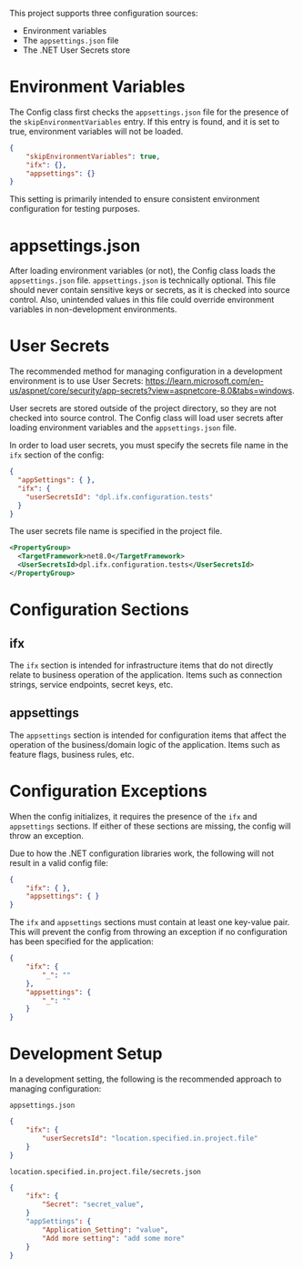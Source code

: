This project supports three configuration sources:
 - Environment variables
 - The `appsettings.json` file
 - The .NET User Secrets store

# Environment Variables
The Config class first checks the `appsettings.json` file for the presence of the `skipEnvironmentVariables` entry. If this entry is found, and it is set to true, environment variables will not be loaded.
```json
{
    "skipEnvironmentVariables": true,
    "ifx": {},
    "appsettings": {}
}
```
This setting is primarily intended to ensure consistent environment configuration for testing purposes.

# appsettings.json
After loading environment variables (or not), the Config class loads the `appsettings.json` file.  `appsettings.json` is technically optional.  This file should never contain sensitive keys or secrets, as it is checked into source control.  Also, unintended values in this file could override environment variables in non-development environments.

# User Secrets
The recommended method for managing configuration in a development environment is to use User Secrets:  https://learn.microsoft.com/en-us/aspnet/core/security/app-secrets?view=aspnetcore-8.0&tabs=windows.

User secrets are stored outside of the project directory, so they are not checked into source control.  The Config class will load user secrets after loading environment variables and the `appsettings.json` file.  

In order to load user secrets, you must specify the secrets file name in the `ifx` section of the config:
```json
{
  "appSettings": { },
  "ifx": { 
    "userSecretsId": "dpl.ifx.configuration.tests" 
  }
}
```
The user secrets file name is specified in the project file.
```xml
<PropertyGroup>
  <TargetFramework>net8.0</TargetFramework>
  <UserSecretsId>dpl.ifx.configuration.tests</UserSecretsId>
</PropertyGroup>
```

# Configuration Sections

## ifx
The `ifx` section is intended for infrastructure items that do not directly relate to business operation of the application.  Items such as connection strings, service endpoints, secret keys, etc.

## appsettings
The `appsettings` section is intended for configuration items that affect the operation of the business/domain logic of the application.  Items such as feature flags, business rules, etc.

# Configuration Exceptions
When the config initializes, it requires the presence of the `ifx` and `appsettings` sections.  If either of these sections are missing, the config will throw an exception.

Due to how the .NET configuration libraries work, the following will not result in a valid config file:
```json
{
    "ifx": { },
    "appsettings": { }
}
```
The `ifx` and `appsettings` sections must contain at least one key-value pair.  This will prevent the config from throwing an exception if no configuration has been specified for the application:
```json
{
    "ifx": { 
        "_": "" 
    },
    "appsettings": { 
        "_": "" 
    }
}
```

# Development Setup
In a development setting, the following is the recommended approach to managing configuration:

`appsettings.json`
```json
{
    "ifx": {
        "userSecretsId": "location.specified.in.project.file"
    }
}
```
`location.specified.in.project.file/secrets.json`
```json
{
    "ifx": {
        "Secret": "secret_value",
    }
    "appSettings": {
        "Application_Setting": "value",
        "Add more setting": "add some more"
    }
}
```